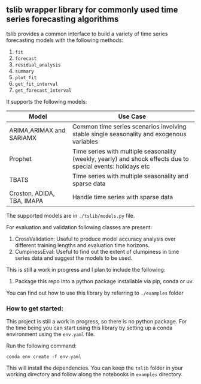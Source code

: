 ## **tslib** wrapper library for commonly used time series forecasting algorithms

tslib provides a common interface to build a variety of time series forecasting models with the following methods:

1. `fit`
2. `forecast`
3. `residual_analysis`
4. `summary`
5. `plot_fit`
6. `get_fit_interval`
7. `get_forecast_interval`

It supports the following models:

| Model |Use Case  |
|--|--|
| ARIMA,ARIMAX and SARIAMX | Common time series scenarios involving stable single seasonality and exogenous variables |
| Prophet |Time series with multiple seasonality (weekly, yearly) and shock effects due to special events: holidays etc  |
|TBATS|Time series with multiple seasonality and sparse data|
| Croston, ADIDA, TBA, IMAPA | Handle time series with sparse data  |


The supported models are in `./tslib/models.py` file.

For evaluation and validation following classes are present:

1. CrossValidation: Useful to produce model accuracy analysis over different training lengths and evaluation time horizons.
2. CumpinessEval: Useful to find out the extent of clumpiness in time series data and suggest the models to be used.


This is still a work in progress and I plan to include the following:

1. Package this repo into a python package installable via pip, conda or uv.

You can find out how to use this library by referring to `./examples` folder

### How to get started:
This project is still a work in progress, so there is no python package. For the time being you can start using this library by setting up a conda environment using the `env.yaml` file.

Run the following command:

```shell
conda env create -f env.yaml
```

This will install the dependencies. You can keep the `tslib` folder in your working directory and follow along the notebooks in `examples` directory.